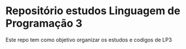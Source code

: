 # Repositório estudos Linguagem de Programação 3

Este repo tem como objetivo organizar os estudos e codigos de LP3